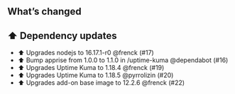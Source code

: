 ## What’s changed

## ⬆️ Dependency updates

- ⬆️ Upgrades nodejs to 16.17.1-r0 @frenck (#17)
- ⬆️ Bump apprise from 1.0.0 to 1.1.0 in /uptime-kuma @dependabot (#16)
- ⬆️ Upgrades Uptime Kuma to 1.18.4 @frenck (#19)
- ⬆️ Upgrades Uptime Kuma to 1.18.5 @pyrrolizin (#20)
- ⬆️ Upgrades add-on base image to 12.2.6 @frenck (#22)
